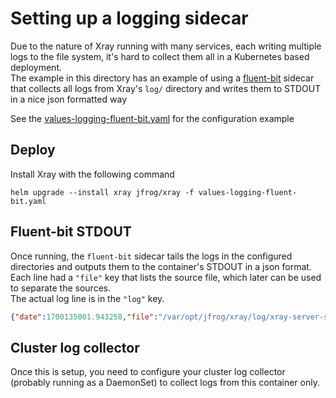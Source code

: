 # Setting up a logging sidecar
Due to the nature of Xray running with many services, each writing multiple logs to the file system, it's hard to collect them all in a Kubernetes based deployment.<br>
The example in this directory has an example of using a [fluent-bit](https://fluentbit.io/) sidecar that collects all logs from Xray's `log/` directory and writes them to STDOUT in a nice json formatted way

See the [values-logging-fluent-bit.yaml](values-logging-fluent-bit.yaml) for the configuration example

## Deploy
Install Xray with the following command
```shell
helm upgrade --install xray jfrog/xray -f values-logging-fluent-bit.yaml
```

## Fluent-bit STDOUT
Once running, the `fluent-bit` sidecar tails the logs in the configured directories and outputs them to the container's STDOUT in a json format.<br>
Each line had a `"file"` key that lists the source file, which later can be used to separate the sources.<br>
The actual log line is in the `"log"` key.
```json
{"date":1700135001.943258,"file":"/var/opt/jfrog/xray/log/xray-server-service.log","log":"2023-11-16T11:43:21.942Z \u001b[33m[jfxr ]\u001b[0m \u001b[34m[INFO ]\u001b[0m [0e860ce4f1fd6552] [migrate:36                    ] [MainServer                      ] Data migration that should run always: starting for name V1_Update_Features_table"}
```

## Cluster log collector
Once this is setup, you need to configure your cluster log collector (probably running as a DaemonSet) to collect logs from this container only.